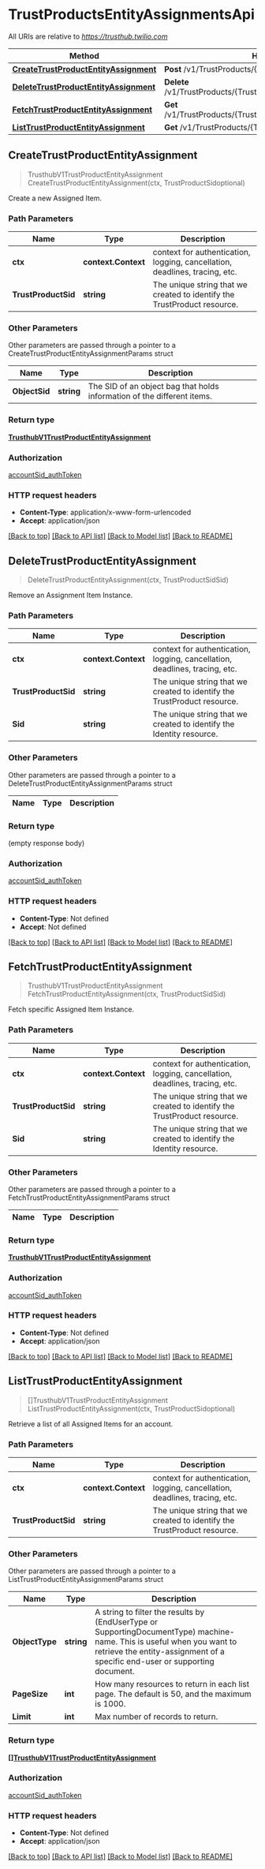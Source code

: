 # TrustProductsEntityAssignmentsApi

All URIs are relative to *https://trusthub.twilio.com*

Method | HTTP request | Description
------------- | ------------- | -------------
[**CreateTrustProductEntityAssignment**](TrustProductsEntityAssignmentsApi.md#CreateTrustProductEntityAssignment) | **Post** /v1/TrustProducts/{TrustProductSid}/EntityAssignments | 
[**DeleteTrustProductEntityAssignment**](TrustProductsEntityAssignmentsApi.md#DeleteTrustProductEntityAssignment) | **Delete** /v1/TrustProducts/{TrustProductSid}/EntityAssignments/{Sid} | 
[**FetchTrustProductEntityAssignment**](TrustProductsEntityAssignmentsApi.md#FetchTrustProductEntityAssignment) | **Get** /v1/TrustProducts/{TrustProductSid}/EntityAssignments/{Sid} | 
[**ListTrustProductEntityAssignment**](TrustProductsEntityAssignmentsApi.md#ListTrustProductEntityAssignment) | **Get** /v1/TrustProducts/{TrustProductSid}/EntityAssignments | 



## CreateTrustProductEntityAssignment

> TrusthubV1TrustProductEntityAssignment CreateTrustProductEntityAssignment(ctx, TrustProductSidoptional)



Create a new Assigned Item.

### Path Parameters


Name | Type | Description
------------- | ------------- | -------------
**ctx** | **context.Context** | context for authentication, logging, cancellation, deadlines, tracing, etc.
**TrustProductSid** | **string** | The unique string that we created to identify the TrustProduct resource.

### Other Parameters

Other parameters are passed through a pointer to a CreateTrustProductEntityAssignmentParams struct


Name | Type | Description
------------- | ------------- | -------------
**ObjectSid** | **string** | The SID of an object bag that holds information of the different items.

### Return type

[**TrusthubV1TrustProductEntityAssignment**](TrusthubV1TrustProductEntityAssignment.md)

### Authorization

[accountSid_authToken](../README.md#accountSid_authToken)

### HTTP request headers

- **Content-Type**: application/x-www-form-urlencoded
- **Accept**: application/json

[[Back to top]](#) [[Back to API list]](../README.md#documentation-for-api-endpoints)
[[Back to Model list]](../README.md#documentation-for-models)
[[Back to README]](../README.md)


## DeleteTrustProductEntityAssignment

> DeleteTrustProductEntityAssignment(ctx, TrustProductSidSid)



Remove an Assignment Item Instance.

### Path Parameters


Name | Type | Description
------------- | ------------- | -------------
**ctx** | **context.Context** | context for authentication, logging, cancellation, deadlines, tracing, etc.
**TrustProductSid** | **string** | The unique string that we created to identify the TrustProduct resource.
**Sid** | **string** | The unique string that we created to identify the Identity resource.

### Other Parameters

Other parameters are passed through a pointer to a DeleteTrustProductEntityAssignmentParams struct


Name | Type | Description
------------- | ------------- | -------------

### Return type

 (empty response body)

### Authorization

[accountSid_authToken](../README.md#accountSid_authToken)

### HTTP request headers

- **Content-Type**: Not defined
- **Accept**: Not defined

[[Back to top]](#) [[Back to API list]](../README.md#documentation-for-api-endpoints)
[[Back to Model list]](../README.md#documentation-for-models)
[[Back to README]](../README.md)


## FetchTrustProductEntityAssignment

> TrusthubV1TrustProductEntityAssignment FetchTrustProductEntityAssignment(ctx, TrustProductSidSid)



Fetch specific Assigned Item Instance.

### Path Parameters


Name | Type | Description
------------- | ------------- | -------------
**ctx** | **context.Context** | context for authentication, logging, cancellation, deadlines, tracing, etc.
**TrustProductSid** | **string** | The unique string that we created to identify the TrustProduct resource.
**Sid** | **string** | The unique string that we created to identify the Identity resource.

### Other Parameters

Other parameters are passed through a pointer to a FetchTrustProductEntityAssignmentParams struct


Name | Type | Description
------------- | ------------- | -------------

### Return type

[**TrusthubV1TrustProductEntityAssignment**](TrusthubV1TrustProductEntityAssignment.md)

### Authorization

[accountSid_authToken](../README.md#accountSid_authToken)

### HTTP request headers

- **Content-Type**: Not defined
- **Accept**: application/json

[[Back to top]](#) [[Back to API list]](../README.md#documentation-for-api-endpoints)
[[Back to Model list]](../README.md#documentation-for-models)
[[Back to README]](../README.md)


## ListTrustProductEntityAssignment

> []TrusthubV1TrustProductEntityAssignment ListTrustProductEntityAssignment(ctx, TrustProductSidoptional)



Retrieve a list of all Assigned Items for an account.

### Path Parameters


Name | Type | Description
------------- | ------------- | -------------
**ctx** | **context.Context** | context for authentication, logging, cancellation, deadlines, tracing, etc.
**TrustProductSid** | **string** | The unique string that we created to identify the TrustProduct resource.

### Other Parameters

Other parameters are passed through a pointer to a ListTrustProductEntityAssignmentParams struct


Name | Type | Description
------------- | ------------- | -------------
**ObjectType** | **string** | A string to filter the results by (EndUserType or SupportingDocumentType) machine-name. This is useful when you want to retrieve the entity-assignment of a specific end-user or supporting document.
**PageSize** | **int** | How many resources to return in each list page. The default is 50, and the maximum is 1000.
**Limit** | **int** | Max number of records to return.

### Return type

[**[]TrusthubV1TrustProductEntityAssignment**](TrusthubV1TrustProductEntityAssignment.md)

### Authorization

[accountSid_authToken](../README.md#accountSid_authToken)

### HTTP request headers

- **Content-Type**: Not defined
- **Accept**: application/json

[[Back to top]](#) [[Back to API list]](../README.md#documentation-for-api-endpoints)
[[Back to Model list]](../README.md#documentation-for-models)
[[Back to README]](../README.md)

